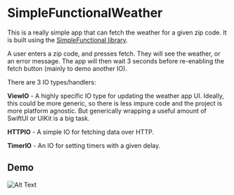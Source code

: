 # SimpleFunctionalWeather

This is a really simple app that can fetch the weather for a given zip code.
It is built using the [SimpleFunctional library](https://github.com/viralplatipuss/SimpleFunctional/).

A user enters a zip code, and presses fetch. They will see the weather, or an error message. The app will then wait 3 seconds before re-enabling the fetch button (mainly to demo another IO).

There are 3 IO types/handlers:

**ViewIO** - A highly specific IO type for updating the weather app UI. Ideally, this could be more generic, so there is less impure code and the project is more platform agnostic. But generically wrapping a useful amount of SwiftUI or UIKit is a big task.

**HTTPIO** - A simple IO for fetching data over HTTP.

**TimerIO** - An IO for setting timers with a given delay.


## Demo

![Alt Text](https://github.com/viralplatipuss/SimpleFunctionalWeather/blob/master/WeatherApp.gif)
